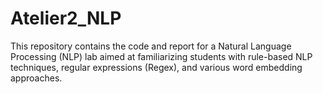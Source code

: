 # Atelier2_NLP
This repository contains the code and report for a Natural Language Processing (NLP) lab aimed at familiarizing students with rule-based NLP techniques, regular expressions (Regex), and various word embedding approaches.
